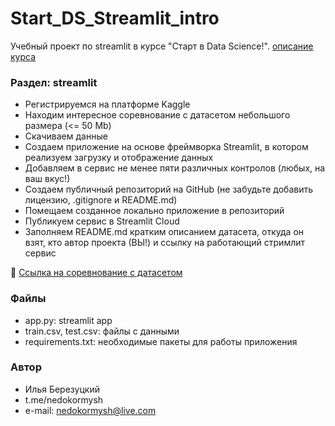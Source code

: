 # Start_DS_Streamlit_intro
Учебный проект по streamlit в курсе "Старт в Data Science!".
[описание курса](https://stepik.org/course/194633/info)

### Раздел: streamlit

- Регистрируемся на платформе Kaggle
- Находим интересное соревнование с датасетом небольшого размера (<= 50 Mb)
- Скачиваем данные
- Создаем приложение на основе фреймворка Streamlit, в котором реализуем загрузку и отображение данных
- Добавляем в сервис не менее пяти различных контролов (любых, на ваш вкус!)
- Создаем публичный репозиторий на GitHub (не забудьте добавить лицензию, .gitignore и README.md)
- Помещаем созданное локально приложение в репозиторий
- Публикуем сервис в Streamlit Cloud
- Заполняем README.md кратким описанием датасета, откуда он взят, кто автор проекта (ВЫ!) и ссылку на работающий стримлит сервис

🔭 [Ссылка на соревнование с датасетом](https://www.kaggle.com/competitions/playground-series-s4e4/data) 

### Файлы
- app.py: streamlit app
- train.csv, test.csv: файлы с данными
- requirements.txt: необходимые пакеты для работы приложения

### Автор 
* Илья Березуцкий
* t.me/nedokormysh
* e-mail: nedokormysh@live.com
